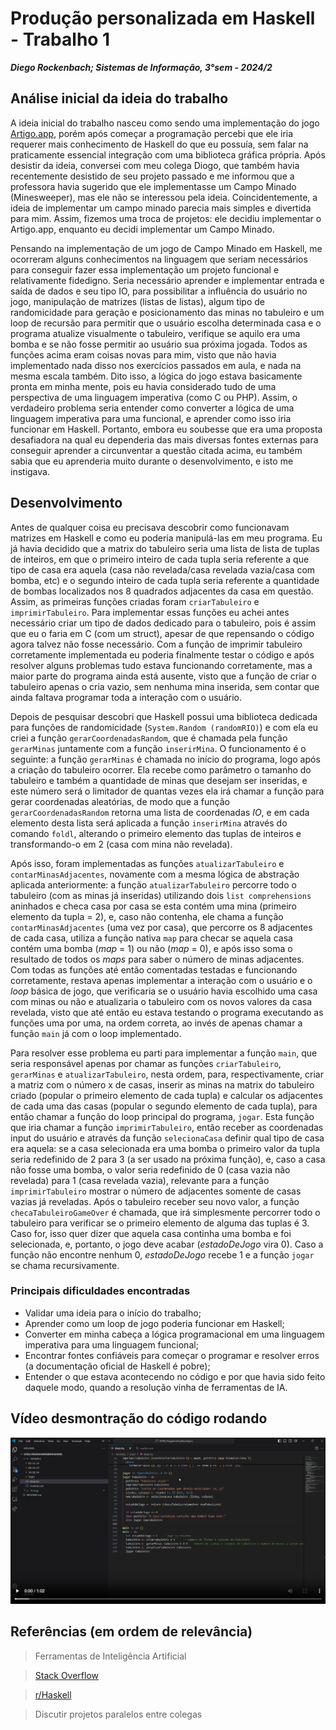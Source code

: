 # Produção personalizada em Haskell - Trabalho 1
***Diego Rockenbach; Sistemas de Informação, 3°sem - 2024/2***

## Análise inicial da ideia do trabalho
A ideia inicial do trabalho nasceu como sendo uma implementação do jogo [Artigo.app](https://artigo.app/), porém após começar a programação percebi que ele iria requerer mais conhecimento de Haskell do que eu possuía, sem falar na praticamente essencial integração com uma biblioteca gráfica própria. Após desistir da ideia, conversei com meu colega Diogo, que também havia recentemente desistido de seu projeto passado e me informou que a professora havia sugerido que ele implementasse um Campo Minado (Minesweeper), mas ele não se interessou pela ideia. Coincidentemente, a ideia de implementar um campo minado parecia mais simples e divertida para mim. Assim, fizemos uma troca de projetos: ele decidiu implementar o Artigo.app, enquanto eu decidi implementar um Campo Minado.

Pensando na implementação de um jogo de Campo Minado em Haskell, me ocorreram alguns conhecimentos na linguagem que seriam necessários para conseguir fazer essa implementação um projeto funcional e relativamente fidedigno. Seria necessário aprender e implementar entrada e saída de dados e seu tipo IO, para possibilitar a influência do usuário no jogo, manipulação de matrizes (listas de listas), algum tipo de randomicidade para geração e posicionamento das minas no tabuleiro e um loop de recursão para permitir que o usuário escolha determinada casa e o programa atualize visualmente o tabuleiro, verifique se aquilo era uma bomba e se não fosse permitir ao usuário sua próxima jogada. Todos as funções acima eram coisas novas para mim, visto que não havia implementado nada disso nos exercícios passados em aula, e nada na mesma escala também. Dito isso, a lógica do jogo estava basicamente pronta em minha mente, pois eu havia considerado tudo de uma perspectiva de uma linguagem imperativa (como C ou PHP). Assim, o verdadeiro problema seria entender como converter a lógica de uma linguagem imperativa para uma funcional, e aprender como isso iria funcionar em Haskell. Portanto, embora eu soubesse que era uma proposta desafiadora na qual eu dependeria das mais diversas fontes externas para conseguir aprender a circunventar a questão citada acima, eu também sabia que eu aprenderia muito durante o desenvolvimento, e isto me instigava.

## Desenvolvimento
Antes de qualquer coisa eu precisava descobrir como funcionavam matrizes em Haskell e como eu poderia manipulá-las em meu programa. Eu já havia decidido que a matrix do tabuleiro seria uma lista de lista de tuplas de inteiros, em que o primeiro inteiro de cada tupla seria referente a que tipo de casa era aquela (casa não revelada/casa revelada vazia/casa com bomba, etc) e o segundo inteiro de cada tupla seria referente a quantidade de bombas localizados nos 8 quadrados adjacentes da casa em questão. Assim, as primeiras funções criadas foram `criarTabuleiro` e `imprimirTabuleiro`. Para implementar essas funções eu achei antes necessário criar um tipo de dados dedicado para o tabuleiro, pois é assim que eu o faria em C (com um struct), apesar de que repensando o código agora talvez não fosse necessário. Com a função de imprimir tabuleiro corretamente implementada eu poderia finalmente testar o código e após resolver alguns problemas tudo estava funcionando corretamente, mas a maior parte do programa ainda está ausente, visto que a função de criar o tabuleiro apenas o cria vazio, sem nenhuma mina inserida, sem contar que ainda faltava programar toda a interação com o usuário.

Depois de pesquisar descobri que Haskell possui uma biblioteca dedicada para funções de randomicidade (`System.Random (randomRIO)`) e com ela eu criei a função `gerarCoordenadasRandom`, que é chamada pela função `gerarMinas` juntamente com a função `inserirMina`. O funcionamento é o seguinte: a função `gerarMinas` é chamada no início do programa, logo após a criação do tabuleiro ocorrer. Ela recebe como parâmetro o tamanho do tabuleiro e também a quantidade de minas que desejam ser inseridas, e este número será o limitador de quantas vezes ela irá chamar a função para gerar coordenadas aleatórias, de modo que a função `gerarCoordenadasRandom` retorna uma lista de coordenadas _IO_, e em cada elemento desta lista será aplicada a função `inserirMina` através do comando `foldl`, alterando o primeiro elemento das tuplas de inteiros e transformando-o em 2 (casa com mina não revelada).

Após isso, foram implementadas as funções `atualizarTabuleiro` e `contarMinasAdjacentes`, novamente com a mesma lógica de abstração aplicada anteriormente: a função `atualizarTabuleiro` percorre todo o tabuleiro (com as minas já inseridas) utilizando dois `list comprehensions` aninhados e checa casa por casa se esta contém uma mina (primeiro elemento da tupla = 2), e, caso não contenha, ele chama a função `contarMinasAdjacentes` (uma vez por casa), que percorre os 8 adjacentes de cada casa, utiliza a função nativa `map` para checar se aquela casa contém uma bomba (_map_ = 1) ou não (_map_ = 0), e após isso soma o resultado de todos os _maps_ para saber o número de minas adjacentes. Com todas as funções até então comentadas testadas e funcionando corretamente, restava apenas implementar a interação com o usuário e o _loop_ básica de jogo, que verificaria se o usuário havia escolhido uma casa com minas ou não e atualizaria o tabuleiro com os novos valores da casa revelada, visto que até então eu estava testando o programa executando as funções uma por uma, na ordem correta, ao invés de apenas chamar a função `main` já com o loop implementado.

Para resolver esse problema eu parti para implementar a função `main`, que seria responsável apenas por chamar as funções `criarTabuleiro`, `gerarMinas` e `atualizarTabuleiro`, nesta ordem, para, respectivamente, criar a matriz com o número x de casas, inserir as minas na matrix do tabuleiro criado (popular o primeiro elemento de cada tupla) e calcular os adjacentes de cada uma das casas (popular o segundo elemento de cada tupla), para então chamar a função do loop principal do programa, `jogar`. Esta função que iria chamar a função `imprimirTabuleiro`, então receber as coordenadas input do usuário e através da função `selecionaCasa` definir qual tipo de casa era aquela: se a casa selecionada era uma bomba o primeiro valor da tupla seria redefinido de 2 para 3 (a ser usado na próxima função), e, caso a casa não fosse uma bomba, o valor seria redefinido de 0 (casa vazia não revelada) para 1 (casa revelada vazia), relevante para a função `imprimirTabuleiro` mostrar o número de adjacentes somente de casas vazias já reveladas. Após o tabuleiro receber seu novo valor, a função `checaTabuleiroGameOver` é chamada, que irá simplesmente percorrer todo o tabuleiro para verificar se o primeiro elemento de alguma das tuplas é 3. Caso for, isso quer dizer que aquela casa continha uma bomba e foi selecionada, e, portanto, o jogo deve acabar (_estadoDeJogo_ vira 0). Caso a função não encontre nenhum 0, _estadoDeJogo_ recebe 1 e a função `jogar` se chama recursivamente.

### Principais dificuldades encontradas
- Validar uma ideia para o início do trabalho;
- Aprender como um loop de jogo poderia funcionar em Haskell;
- Converter em minha cabeça a lógica programacional em uma linguagem imperativa para uma linguagem funcional;
- Encontrar fontes confiáveis para começar o programar e resolver erros (a documentação oficial de Haskell é pobre);
- Entender o que estava acontecendo no código e por que havia sido feito daquele modo, quando a resolução vinha de ferramentas de IA.

## Vídeo desmontração do código rodando

[![Watch the video](https://raw.githubusercontent.com/DiegoRockenbach/UFSM_ProgrammingParadigms/main/1%20-%20HASKELL/Trab1/demo_video.png)](https://raw.githubusercontent.com/DiegoRockenbach/UFSM_ProgrammingParadigms/main/1%20-%20HASKELL/Trab1/demo_video.mp4)

## Referências (em ordem de relevância)

> Ferramentas de Inteligência Artificial

> [Stack Overflow](https://stackoverflow.com/)

> [r/Haskell](https://www.reddit.com/r/haskell/)

> Discutir projetos paralelos entre colegas
